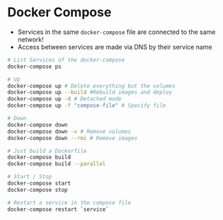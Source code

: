 # Docker Compose

- Services in the same `docker-compose` file are connected to the same network!
- Access between services are made via DNS by their service name

```sh
# List Services of the docker-compose
docker-compose ps

# Up
docker-compose up # Delete everything but the volumes
docker-compose up --build #Rebuild images and deploy
docker-compose up -d # Detached mode
docker-compose up -f "compose-file" # Specify file

# Down
docker-compose down
docker-compose down -v # Remove volumes
docker-compose down --rmi # Remove images

# Just build a Dockerfile
docker-compose build
docker-compose build --parallel

# Start / Stop
docker-compose start
docker-compose stop

# Restart a service in the compose file
docker-compose restart `service`
```
